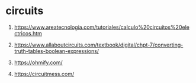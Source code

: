 # circuits

1. https://www.areatecnologia.com/tutoriales/calculo%20circuitos%20electricos.htm

1. https://www.allaboutcircuits.com/textbook/digital/chpt-7/converting-truth-tables-boolean-expressions/

1. https://ohmify.com/

1. https://circuitmess.com/


